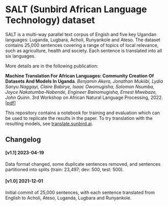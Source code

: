 # SALT (Sunbird African Language Technology) dataset
SALT is a multi-way parallel text corpus of Engish and five key Ugandan languages: Luganda, Lugbara, Acholi, Runyankole and Ateso. The dataset contains 25,000 sentences covering a range of topics of local relevance, such as agriculture, health and society. Each sentence is translated into all six languages.

More details are in the following publication:

**Machine Translation For African Languages: Community Creation Of Datasets And Models In Uganda**. *Benjamin Akera, Jonathan Mukiibi, Lydia Sanyu Naggayi, Claire Babirye, Isaac Owomugisha, Solomon Nsumba, Joyce Nakatumba-Nabende, Engineer Bainomugisha, Ernest Mwebaze, John Quinn*. 3rd Workshop on African Natural Language Processing, 2022. \[[pdf](https://openreview.net/pdf?id=BK-z5qzEU-9)\]

This repository contains a notebook for training and evaluation which can be used to replicate the results in the paper. To try translation with the resulting models, see [translate.sunbird.ai](http://translate.sunbird.ai).

## Changelog

#### [v1.1] 2023-04-19

Data format changed, some duplicate sentences removed, and sentences partitioned into splits (train: 23,497; dev: 500, test: 500).

#### [v1.0] 2021-12-01

Initial commit of 25,000 sentences, with each sentence translated from English to Acholi, Ateso, Luganda, Lugbara and Runyankole.
